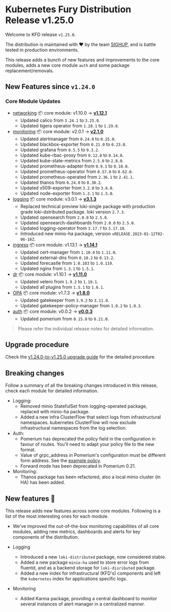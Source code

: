 # Kubernetes Fury Distribution Release v1.25.0

Welcome to KFD release `v1.25.0`.

The distribution is maintained with ❤️ by the team [SIGHUP](https://sighup.io/), and is battle tested in production environments.

This release adds a bunch of new features and improvements to the core modules, adds a new core module `auth` and some package replacement/removals.

## New Features since `v1.24.0`

### Core Module Updates

- [networking](https://github.com/sighupio/fury-kubernetes-networking) 📦 core module: v1.10.0 -> [**v1.12.1**](https://github.com/sighupio/fury-kubernetes-networking/releases/tag/v1.12.1)
  - Updated calico from `3.24.1` to `3.25.0`.
  - Updated tigera operator from `1.28.1` to `1.29.0`.
- [monitoring](https://github.com/sighupio/fury-kubernetes-monitoring) 📦 core module: v2.0.1 -> [**v2.1.0**](https://github.com/sighupio/fury-kubernetes-monitoring/releases/tag/v2.1.0)
  - Updated alertmanager from `0.24.0` to `0.25.0`.
  - Updated blackbox-exporter from `0.21.0` to `0.23.0`.
  - Updated grafana from `8.5.5` to `9.3.2`.
  - Updated kube-rbac-proxy from `0.12.0` to `0.14.0`.
  - Updated kube-state-metrics from `2.5.0` to `2.8.0`.
  - Updated prometheus-adapter from `0.9.1` to `0.10.0`.
  - Updated prometheus-operator from `0.57.0` to `0.62.0`.
  - Updated prometheus-operated from `2.36.1` to `2.41.1`.
  - Updated thanos from `0.24.0` to `0.30.2`.
  - Updated x509-exporter from `3.2.0` to `3.6.0`.
  - Updated node-exporter from `1.3.1` to `1.5.0`.
- [logging](https://github.com/sighupio/fury-kubernetes-logging) 📦 core module: v3.0.1 -> [**v3.1.3**](https://github.com/sighupio/fury-kubernetes-logging/releases/tag/v3.1.2)
  - Replaced technical preview loki-single package with production grade loki-dstributed package. loki version `2.7.3`.
  - Updated opensearch from `2.0.0` to `2.5.0`.
  - Updated opensearch-dashboards from `2.0.0` to `2.5.0`.
  - Updated logging-operator from `3.17.7` to `3.17.10`.
  - Introduced new minio-ha package, version `vRELEASE.2023-01-12T02-06-16Z`.
- [ingress](https://github.com/sighupio/fury-kubernetes-ingress) 📦 core module: v1.13.1 -> [**v1.14.1**](https://github.com/sighupio/fury-kubernetes-ingress/releases/tag/v1.14.0)
  - Updated cert-manager from `1.10.0` to `1.11.0`.
  - Updated external-dns from `0.10.2` to `0.13.2`.
  - Updated forecastle from `1.0.103` to `1.0.119`.
  - Updated nginx from `1.3.1` to `1.5.1`.
- [dr](https://github.com/sighupio/fury-kubernetes-dr) 📦 core module: v1.10.1 -> [**v1.11.0**](https://github.com/sighupio/fury-kubernetes-dr/releases/tag/v1.11.0)
  - Updated velero from `1.9.2` to `1.10.1`.
  - Updated all plugins from `1.5.1` to `1.6.1`.
- [OPA](https://github.com/sighupio/fury-kubernetes-opa) 📦 core module: v1.7.3 -> [**v1.8.0**](https://github.com/sighupio/fury-kubernetes-opa/releases/tag/v1.8.0)
  - Updated gatekeeper from `3.9.2` to `3.11.0`.
  - Updated gatekeeper-policy-manager from `1.0.2` to `1.0.3`.
- [auth](https://github.com/sighupio/fury-kubernetes-auth) 📦 core module: v0.0.2 -> [**v0.0.3**](https://github.com/sighupio/fury-kubernetes-auth/releases/tag/v0.0.3)
  - Updated pomerium from `0.15.8` to `0.21.0`.
  
> Please refer the individual release notes for detailed information.

## Upgrade procedure

Check the [v1.24.0-to-v1.25.0 upgrade guide](../upgrades/v1.24.0-to-v1.25.0.md) for the detailed procedure.

## Breaking changes

Follow a summary of all the breaking changes introduced in this release, check each module for detailed information.

- Logging:
  - Removed minio StatefulSet from logging-operated package, replaced with minio-ha package.
  - Added a new infra ClusterFlow that select logs from infrastructural namespaces. kubernetes ClusterFlow will now exclude
    infrastructural namespaces from the log selection.
- Auth:
  - Pomerium has deprecated the policy field in the configuration in favour of routes. You'll need to adapt your policy file to the new format.
  - Value of grpc_address in Pomerium's configuration must be different form address. See the [example policy](https://github.com/sighupio/fury-kubernetes-auth/blob/v0.0.3/katalog/pomerium/config/policy.example.yaml).
  - Forward mode has been deprecated in Pomerium 0.21.
- Monitoring:
  - Thanos package has been refactored, also a local minio cluster (in HA) has been added.

## New features 🌟

This release adds new features across some core modules. Following is a list of the most interesting ones for each module.

- We've improved the out-of-the-box monitoring capabilities of all core modules, adding new metrics, dashboards and alerts for key components of the distribution.

- Logging
  - Introduced a new `loki-distributed` package, now considered stable.
  - Added a new package `minio-ha` used to store error logs from fluentd, and as a backend storage for `loki-disributed` package.
  - Added a new index for infrastructural (KFD's) components and left the `kubernetes` index for applications specific logs.
- Monitoring
  - Added Karma package, providing a central dashboard to monitor several instances of alert manager in a centralized manner.
